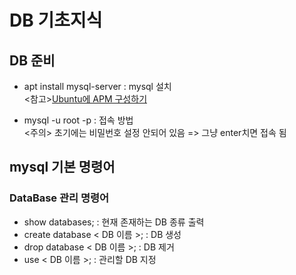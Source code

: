 # DB 기초지식

## DB 준비
+ apt install mysql-server : mysql 설치 <br>
<참고>[Ubuntu에 APM 구성하기](https://blog.lael.be/post/7264)<br>

+ mysql -u root -p : 접속 방법 <br>
<주의> 초기에는 비밀번호 설정 안되어 있음 => 그냥 enter치면 접속 됨

## mysql 기본 명령어
### DataBase 관리 명령어
+ show databases; : 현재 존재하는 DB 종류 출력
+ create database < DB 이름 >; : DB 생성
+ drop database < DB 이름 >; : DB 제거
+ use < DB 이름 >; : 관리할 DB 지정
